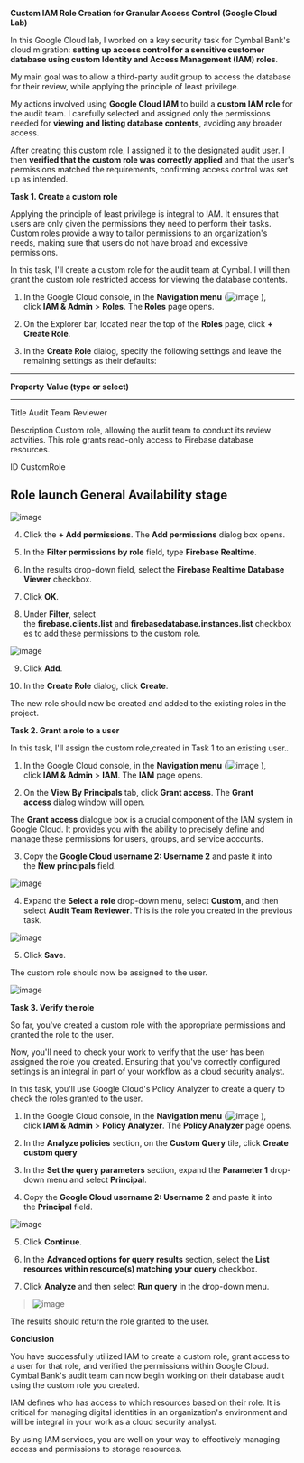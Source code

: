**Custom IAM Role Creation for Granular Access Control (Google Cloud
Lab)**

In this Google Cloud lab, I worked on a key security task for Cymbal
Bank\'s cloud migration: **setting up access control for a sensitive
customer database using custom Identity and Access Management (IAM)
roles**.

My main goal was to allow a third-party audit group to access the
database for their review, while applying the principle of least
privilege.

My actions involved using **Google Cloud IAM** to build a **custom IAM
role** for the audit team. I carefully selected and assigned only the
permissions needed for **viewing and listing database contents**,
avoiding any broader access.

After creating this custom role, I assigned it to the designated audit
user. I then **verified that the custom role was correctly applied** and
that the user\'s permissions matched the requirements, confirming access
control was set up as intended.

**Task 1. Create a custom role**

Applying the principle of least privilege is integral to IAM. It ensures
that users are only given the permissions they need to perform their
tasks. Custom roles provide a way to tailor permissions to an
organization\'s needs, making sure that users do not have broad and
excessive permissions.

In this task, I\'ll create a custom role for the audit team at Cymbal. I
will then grant the custom role restricted access for viewing the
database contents.

1.  In the Google Cloud console, in the **Navigation
    menu** (![image](https://github.com/user-attachments/assets/5f37c40d-a21a-4f73-8f89-792c70b55e08)
), click **IAM &
    Admin** \> **Roles**. The **Roles** page opens.

2.  On the Explorer bar, located near the top of the **Roles** page,
    click **+ Create Role**.

3.  In the **Create Role** dialog, specify the following settings and
    leave the remaining settings as their defaults:

  ------------------------------------------------------------------------
  **Property**   **Value (type or select)**
  -------------- ---------------------------------------------------------
  Title          Audit Team Reviewer

  Description    Custom role, allowing the audit team to conduct its
                 review activities. This role grants read-only access to
                 Firebase database resources.

  ID             CustomRole

  Role launch    General Availability
  stage          
  ------------------------------------------------------------------------

![image](https://github.com/user-attachments/assets/bdf610a7-3743-4dda-80bd-8491deac7325)


4.  Click the **+ Add permissions**. The **Add permissions** dialog box
    opens.

5.  In the **Filter permissions by role** field, type **Firebase
    Realtime**.

6.  In the results drop-down field, select the **Firebase Realtime
    Database Viewer** checkbox.

7.  Click **OK**.

8.  Under **Filter**, select
    the **firebase.clients.list** and **firebasedatabase.instances.list** checkboxes
    to add these permissions to the custom role.

![image](https://github.com/user-attachments/assets/09d169ad-02cb-4721-bc0d-2f476d4e7b34)


9.  Click **Add**.

10. In the **Create Role** dialog, click **Create**.

The new role should now be created and added to the existing roles in
the project.

**Task 2. Grant a role to a user**

In this task, I\'ll assign the custom role,created in Task 1 to an
existing user.*.*

1.  In the Google Cloud console, in the **Navigation
    menu** (![image](https://github.com/user-attachments/assets/94d6efac-0dda-492a-9abf-9cb9725f5741)
), click **IAM & Admin** \> **IAM**.
    The **IAM** page opens.

2.  On the **View By Principals** tab, click **Grant access**.
    The **Grant access** dialog window will open.

The **Grant access** dialogue box is a crucial component of the IAM
system in Google Cloud. It provides you with the ability to precisely
define and manage these permissions for users, groups, and service
accounts.

3.  Copy the **Google Cloud username 2: Username 2** and paste it into
    the **New principals** field.

![image](https://github.com/user-attachments/assets/27734e8a-e0c2-4060-98c0-bce5a3ac6a47)


4.  Expand the **Select a role** drop-down menu, select **Custom**, and
    then select **Audit Team Reviewer**. This is the role you created in
    the previous task.

![image](https://github.com/user-attachments/assets/c94728e7-830e-4b23-8e30-fd0962f5a240)


5.  Click **Save**.

The custom role should now be assigned to the user.

![image](https://github.com/user-attachments/assets/1aaf5182-5b36-4abc-93e8-d8f878e618c4)


**Task 3. Verify the role**

So far, you\'ve created a custom role with the appropriate permissions
and granted the role to the user.

Now, you\'ll need to check your work to verify that the user has been
assigned the role you created. Ensuring that you\'ve correctly
configured settings is an integral in part of your workflow as a cloud
security analyst.

In this task, you\'ll use Google Cloud\'s Policy Analyzer to create a
query to check the roles granted to the user.

1.  In the Google Cloud console, in the **Navigation
    menu** (![image](https://github.com/user-attachments/assets/c68896e4-f90f-4dfd-b271-2f8d2806edd5)
), click **IAM & Admin** \> **Policy
    Analyzer**. The **Policy Analyzer** page opens.

2.  In the **Analyze policies** section, on the **Custom Query** tile,
    click **Create custom query**

3.  In the **Set the query parameters** section, expand the **Parameter
    1** drop-down menu and select **Principal**.

4.  Copy the **Google Cloud username 2: Username 2** and paste it into
    the **Principal** field.

![image](https://github.com/user-attachments/assets/e17487e3-f6de-4dca-98a0-debc2bbf35e0)


5.  Click **Continue**.

6.  In the **Advanced options for query results** section, select
    the **List resources within resource(s) matching your
    query** checkbox.

7.  Click **Analyze** and then select **Run query** in the drop-down
    menu.

> ![image](https://github.com/user-attachments/assets/dfaff56f-2b0a-4533-aa38-df4ff16cbe8f)


The results should return the role granted to the user.

**Conclusion**

You have successfully utilized IAM to create a custom role, grant access
to a user for that role, and verified the permissions within Google
Cloud. Cymbal Bank\'s audit team can now begin working on their database
audit using the custom role you created.

IAM defines who has access to which resources based on their role. It is
critical for managing digital identities in an organization\'s
environment and will be integral in your work as a cloud security
analyst.

By using IAM services, you are well on your way to effectively managing
access and permissions to storage resources.
